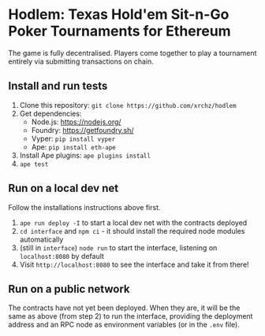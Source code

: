 # Hodlem: Texas Hold'em Sit-n-Go Poker Tournaments for Ethereum
The game is fully decentralised.
Players come together to play a tournament entirely via submitting transactions on chain.

## Install and run tests
1. Clone this repository: `git clone https://github.com/xrchz/hodlem`
2. Get dependencies:
    - Node.js: https://nodejs.org/
    - Foundry: https://getfoundry.sh/
    - Vyper: `pip install vyper`
    - Ape: `pip install eth-ape`
3. Install Ape plugins: `ape plugins install`
4. `ape test`

## Run on a local dev net
Follow the installations instructions above first.

1. `ape run deploy -I` to start a local dev net with the contracts deployed
2. `cd interface` and `npm ci` - it should install the required node modules automatically
3. (still in `interface`) `node run` to start the interface, listening on `localhost:8080` by default
4. Visit `http://localhost:8080` to see the interface and take it from there!

## Run on a public network
The contracts have not yet been deployed. When they are, it will be the same as
above (from step 2) to run the interface, providing the deployment address and
an RPC node as environment variables (or in the `.env` file).
